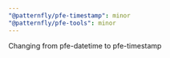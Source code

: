 ```yaml
---
"@patternfly/pfe-timestamp": minor
"@patternfly/pfe-tools": minor
---
```


Changing from pfe-datetime to pfe-timestamp
